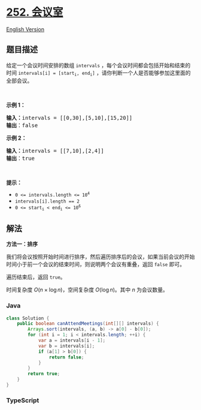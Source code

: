 # [252. 会议室](https://leetcode.cn/problems/meeting-rooms)

[English Version](/solution/0200-0299/0252.Meeting%20Rooms/README_EN.md)

## 题目描述

<!-- 这里写题目描述 -->

<p>给定一个会议时间安排的数组 <code>intervals</code> ，每个会议时间都会包括开始和结束的时间 <code>intervals[i] = [start<sub>i</sub>, end<sub>i</sub>]</code> ，请你判断一个人是否能够参加这里面的全部会议。</p>

<p> </p>

<p><strong>示例 1：</strong></p>

<pre>
<strong>输入：</strong>intervals = [[0,30],[5,10],[15,20]]
<strong>输出</strong>：false
</pre>

<p><strong>示例 2：</strong></p>

<pre>
<strong>输入：</strong>intervals = [[7,10],[2,4]]
<strong>输出</strong>：true
</pre>

<p> </p>

<p><strong>提示：</strong></p>

<ul>
	<li><code>0 <= intervals.length <= 10<sup>4</sup></code></li>
	<li><code>intervals[i].length == 2</code></li>
	<li><code>0 <= start<sub>i</sub> < end<sub>i</sub> <= 10<sup>6</sup></code></li>
</ul>

## 解法

**方法一：排序**

我们将会议按照开始时间进行排序，然后遍历排序后的会议，如果当前会议的开始时间小于前一个会议的结束时间，则说明两个会议有重叠，返回 `false` 即可。

遍历结束后，返回 `true`。

时间复杂度 $O(n \times \log n)$，空间复杂度 $O(\log n)$。其中 $n$ 为会议数量。

### **Java**

```java
class Solution {
    public boolean canAttendMeetings(int[][] intervals) {
        Arrays.sort(intervals, (a, b) -> a[0] - b[0]);
        for (int i = 1; i < intervals.length; ++i) {
            var a = intervals[i - 1];
            var b = intervals[i];
            if (a[1] > b[0]) {
                return false;
            }
        }
        return true;
    }
}
```

### **TypeScript**
